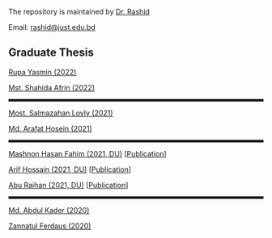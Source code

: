 The repository is maintained by <a href="https://just.edu.bd/t/rashid" target="_blank">Dr. Rashid</a>

Email: rashid@just.edu.bd

<h2>Graduate Thesis</h2>


<p><a href="https://phy80.github.io/Thesis/2022_MS211306_Rupa_K2AgXI6.pdf">Rupa Yasmin (2022)</a></p>
<p><a href="https://phy80.github.io/Thesis/2022_MS211307_Shahida_K2YAgBr6.pdf">Mst. Shahida Afrin (2022)</a></p>


<hr style="height:5px;border-width:0;color:gray"> 
<p><a href="https://phy80.github.io/Thesis/2021_MS201301_Salma_K2SeCl6.pdf">Most. Salmazahan Lovly (2021)</a></p>
<p><a href="https://phy80.github.io/Thesis/2021_MS201303_Arafat_K2TeCl6.pdf">Md. Arafat Hosein (2021)</a></p>


<hr style="height:5px;border-width:0;color:gray"> 
<p><a href="https://phy80.github.io/Thesis/2021_Fahim_106711_DU_ThP.pdf">Mashnon Hasan Fahim (2021, DU)</a> [<a href="https://doi.org/10.1016/j.mtcomm.2024.108093">Publication</a>]</p>
<p><a href="https://phy80.github.io/Thesis/2021_Arif_106706_DU_ThP.pdf">Arif Hossain (2021, DU)</a> [<a href="https://doi.org/10.1016/j.mssp.2024.108356">Publication</a>]</p>
<p><a href="https://phy80.github.io/Thesis/2021_Raihan_106714_DU_ThP.pdf">Abu Raihan (2021, DU)</a> [<a href="https://doi.org/10.1016/j.mssp.2024.108356">Publication</a>]</p>


<hr style="height:5px;border-width:0;color:gray"> 
<p><a href="https://phy80.github.io/Thesis/2020_Abdul_Kader_191303.pdf">Md. Abdul Kader (2020)</a></p>
<p><a href="https://phy80.github.io/Thesis/2020_Jannat_191306.pdf">Zannatul Ferdaus (2020)</a></p>
